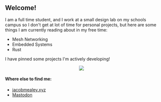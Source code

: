 ## Welcome! 


I am a full time student, and I work at a small design lab on my schools campus so I don't get at lot of time for personal projects, but here are some things I am currently reading about in my free time:


 - Mesh Networking
 - Embedded Systems
 - Rust
 
I have pinned some projects I'm actively developing!
<p align="center">
         <img src="https://github-profile-summary-cards.vercel.app/api/cards/profile-details?username=jacobmealey&theme=default"/>
</p>

#### Where else to find me:
 - [jacobmealey.xyz](https://www.jacobmealey.xyz)
 - <a rel="me" href="https://mastodon.social/@jacobmealey">Mastodon</a>
 
